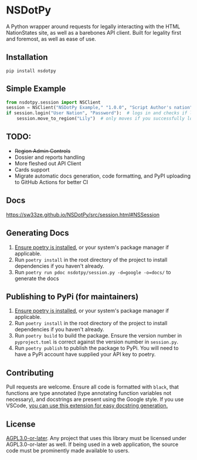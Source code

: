 # NSDotPy

A Python wrapper around requests for legally interacting with the HTML NationStates site, as well as a barebones API client. Built for legality first and foremost, as well as ease of use.

## Installation

`pip install nsdotpy`

## Simple Example

```python
from nsdotpy.session import NSClient
session = NSClient("NSDotPy Example," "1.0.0", "Script Author's nation", "Script User's nation")
if session.login("User Nation", "Password"):  # logs in and checks if login was successful
    session.move_to_region("Lily")  # only moves if you successfully logged in
```

## TODO:

- ~~Region Admin Controls~~
- Dossier and reports handling
- More fleshed out API Client
- Cards support
- Migrate automatic docs generation, code formatting, and PyPI uploading to GitHub Actions for better CI

## Docs

https://sw33ze.github.io/NSDotPy/src/session.html#NSSession

## Generating Docs

1. [Ensure poetry is installed](https://python-poetry.org/docs/#installation), or your system's package manager if applicable.
2. Run `poetry install` in the root directory of the project to install dependencies if you haven't already.
3. Run `poetry run pdoc nsdotpy/session.py -d=google -o=docs/` to generate the docs

## Publishing to PyPi (for maintainers)

1. [Ensure poetry is installed](https://python-poetry.org/docs/#installation), or your system's package manager if applicable.
2. Run `poetry install` in the root directory of the project to install dependencies if you haven't already.
3. Run `poetry build` to build the package. Ensure the version number in `pyproject.toml` is correct against the version number in `session.py`.
4. Run `poetry publish` to publish the package to PyPi. You will need to have a PyPi account have supplied your API key to poetry.

## Contributing

Pull requests are welcome. Ensure all code is formatted with `black`, that functions are type annotated (type annotating function variables not necessary), and docstrings are present using the Google style. If you use VSCode, [you can use this extension for easy docstring generation.](https://marketplace.visualstudio.com/items?itemName=njpwerner.autodocstring)

## License

[AGPL3.0-or-later](https://choosealicense.com/licenses/agpl-3.0/). Any project that uses this library must be licensed under AGPL3.0-or-later as well. If being used in a web application, the source code must be prominently made available to users.
